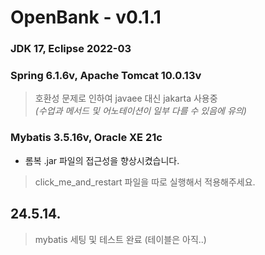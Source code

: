 # OpenBank - v0.1.1
### JDK 17, Eclipse 2022-03
### Spring 6.1.6v, Apache Tomcat 10.0.13v
> 호환성 문제로 인하여 javaee 대신 jakarta 사용중   
> *(수업과 메서드 및 어노테이션이 일부 다를 수 있음에 유의)*
   
### Mybatis 3.5.16v, Oracle XE 21c

* 롬복 .jar 파일의 접근성을 향상시켰습니다.   
> click_me_and_restart 파일을 따로 실행해서 적용해주세요.

## 24.5.14.
> mybatis 세팅 및 테스트 완료 (테이블은 아직..)   
> 
